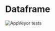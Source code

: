 # Dataframe
<img alt="AppVeyor tests" src="https://img.shields.io/appveyor/tests/YoussefElkasri/Dataframe">
